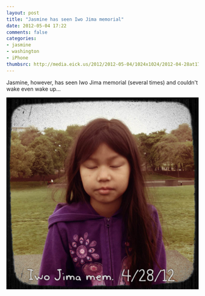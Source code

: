 ```yaml
---
layout: post
title: "Jasmine has seen Iwo Jima memorial"
date: 2012-05-04 17:22
comments: false
categories: 
- jasmine
- washington
- iPhone
thumbsrc: http://media.eick.us/2012/2012-05-04/1024x1024/2012-04-28at17.24.01.jpg
---
```

Jasmine, however, has seen Iwo Jima memorial (several times) and couldn't wake even wake up...



![Jasmine sleeping at Iwo Jima memorial](/assets/images/2012/2012-05-04/2012-04-28at17.24.01.jpg)

